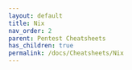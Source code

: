 ```yaml
---
layout: default
title: Nix
nav_order: 2
parent: Pentest Cheatsheets
has_children: true
permalink: /docs/Cheatsheets/Nix
---
```

